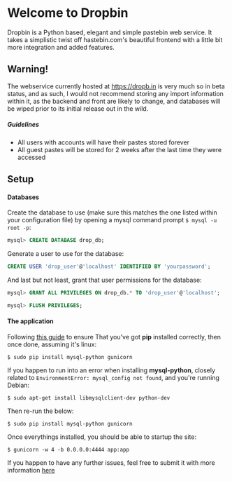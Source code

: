 # Welcome to Dropbin
Dropbin is a Python based, elegant and simple pastebin web service. It takes a
simplistic twist off hastebin.com's beautiful frontend with a little bit more
integration and added features.

## Warning!

The webservice currently hosted at https://dropb.in is very much so in beta status,
and as such, I would not recommend storing any import information within it, as
the backend and front are likely to change, and databases will be wiped prior to
its initial release out in the wild.


##### Guidelines

   * All users with accounts will have their pastes stored forever
   * All guest pastes will be stored for 2 weeks after the last time they were
     accessed


## Setup

#### Databases

Create the database to use (make sure this matches the one listed within your
configuration file) by opening a mysql command prompt `$ mysql -u root -p`:

```sql
mysql> CREATE DATABASE drop_db;
```

Generate a user to use for the database:

```sql
CREATE USER 'drop_user'@'localhost' IDENTIFIED BY 'yourpassword';
```

And last but not least, grant that user permissions for the database:

```sql
mysql> GRANT ALL PRIVILEGES ON drop_db.* TO 'drop_user'@'localhost';
```

```sql
mysql> FLUSH PRIVILEGES;
```

#### The application

Following [this guide](https://pip.pypa.io/en/latest/installing.html) to ensure
That you've got **pip** installed correctly, then once done, assuming it's linux:

```
$ sudo pip install mysql-python gunicorn
```

If you happen to run into an error when installing **mysql-python**, closely
related to `EnvironmentError: mysql_config not found`, and you're running Debian:

```
$ sudo apt-get install libmysqlclient-dev python-dev
```

Then re-run the below:

```
$ sudo pip install mysql-python gunicorn
```

Once everythings installed, you should be able to startup the site:

```
$ gunicorn -w 4 -b 0.0.0.0:4444 app:app
```

If you happen to have any further issues, feel free to submit it with more
information [here](https://github.com/lrstanley/dropbin/issues)
